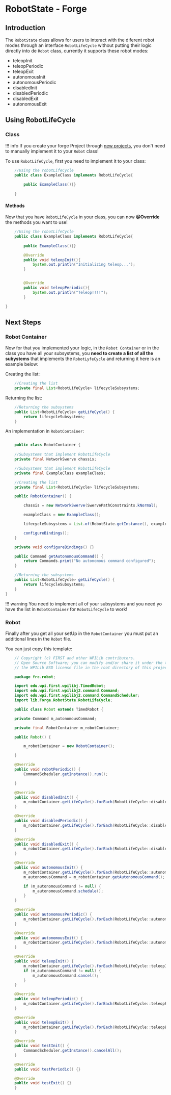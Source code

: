 # RobotState - Forge

## Introduction

The `RobotState` class allows for users to interact with the diferent robot modes through an interface `RobotLifeCycle` without putting their logic directly into de `Robot` class, currently it supports these robot modes:

- teleopInit
- teleopPeriodic
- teleopExit
- autonomousInit
- autonomousPeriodic
- disabledInit
- disabledPeriodic
- disabledExit
- autonomousExit

## Using RobotLifeCycle

### Class

!!! info
    If you create your forge Project through [new projects](/docs/page1.md#new-projects), you don't need to
    manually implement it to your `Robot` class!

To use `RobotLifeCycle`, first you need to implement it to your class:

``` java
    //Using the robotLifeCycle
    public class ExampleClass implements RobotLifeCycle{
    
        public ExampleClass(){}
    
    }

```

#### Methods

Now that you have `RobotLifeCycle` in your class, you can now **@Override** the methods you want to use!

``` java
    //Using the robotLifeCycle
    public class ExampleClass implements RobotLifeCycle{
    
        public ExampleClass(){}

        @Override
        public void teleopInit(){
            System.out.println("Initializing teleop...");
        }


        @Override
        public void teleopPeriodic(){
            System.out.println("Teleop!!!!");
        }

}

```

## Next Steps

### Robot Container

Now for that you implemented your logic, in the `Robot Container` or in the class you have all your subsystems,
you **need to create a list of all the subystems** that implements the `RobotLyfeCycle` and returning it here is an example below:

Creating the list:

``` java
    //Creating the list
    private final List<RobotLifeCycle> lifecycleSubsystems;

```

Returning the list:

``` java
    //Returning the subsystems
    public List<RobotLifeCycle> getLifeCycle() {
        return lifecycleSubsystems;
    }

```

An implementation in `RobotContainer`:

``` java

    public class RobotContainer {
    
    //Subsystems that implement RobotLifeCycle
    private final NetworkSwerve chassis;

    //Subsystems that implement RobotLifeCycle
    private final ExampleClass exampleClass;

    //Creating the list
    private final List<RobotLifeCycle> lifecycleSubsystems;

    public RobotContainer() {

        chassis = new NetworkSwerve(SwervePathConstraints.kNormal);

        exampleClass = new ExampleClass();

        lifecycleSubsystems = List.of(RobotState.getInstance(), exampleClass); //Add more subsystems here that implements RobotLifeCycle class

        configureBindings();
    }

    private void configureBindings() {}

    public Command getAutonomousCommand() {
        return Commands.print("No autonomous command configured");
    }

    //Returning the subsystems
    public List<RobotLifeCycle> getLifeCycle() {
        return lifecycleSubsystems;
    }
}

```

!!! warning
    You need to implement all of your subsystems and you need yo have the list in `RobotContainer` for
    `RobotLifeCycle` to work!

### Robot

Finally after you get all your setUp in the `RobotContainer` you must put an additional lines in the `Robot` file.

You can just copy this template:

``` java
    // Copyright (c) FIRST and other WPILib contributors.
    // Open Source Software; you can modify and/or share it under the terms of
    // the WPILib BSD license file in the root directory of this project.

    package frc.robot;

    import edu.wpi.first.wpilibj.TimedRobot;
    import edu.wpi.first.wpilibj2.command.Command;
    import edu.wpi.first.wpilibj2.command.CommandScheduler;
    import lib.Forge.RobotState.RobotLifeCycle;

    public class Robot extends TimedRobot {

    private Command m_autonomousCommand;

    private final RobotContainer m_robotContainer;

    public Robot() {

        m_robotContainer = new RobotContainer();

    }

    @Override
    public void robotPeriodic() {
        CommandScheduler.getInstance().run();

    }

    @Override
    public void disabledInit() {
        m_robotContainer.getLifeCycle().forEach(RobotLifeCycle::disabledInit);
    }

    @Override
    public void disabledPeriodic() {
        m_robotContainer.getLifeCycle().forEach(RobotLifeCycle::disabledPeriodic);
    }

    @Override
    public void disabledExit() {
        m_robotContainer.getLifeCycle().forEach(RobotLifeCycle::disabledExit);
    }

    @Override
    public void autonomousInit() {
        m_robotContainer.getLifeCycle().forEach(RobotLifeCycle::autonomousInit);
        m_autonomousCommand = m_robotContainer.getAutonomousCommand();

        if (m_autonomousCommand != null) {
            m_autonomousCommand.schedule();
        }
    }

    @Override
    public void autonomousPeriodic() {
        m_robotContainer.getLifeCycle().forEach(RobotLifeCycle::autonomousPeriodic);
    }

    @Override
    public void autonomousExit() {
        m_robotContainer.getLifeCycle().forEach(RobotLifeCycle::autonomousExit);
    }

    @Override
    public void teleopInit() {
        m_robotContainer.getLifeCycle().forEach(RobotLifeCycle::teleopInit);
        if (m_autonomousCommand != null) {
            m_autonomousCommand.cancel();
        }
    }

    @Override
    public void teleopPeriodic() {
        m_robotContainer.getLifeCycle().forEach(RobotLifeCycle::teleopPeriodic);
    }

    @Override
    public void teleopExit() {
        m_robotContainer.getLifeCycle().forEach(RobotLifeCycle::teleopExit);
    }

    @Override
    public void testInit() {
        CommandScheduler.getInstance().cancelAll();
    }

    @Override
    public void testPeriodic() {}

    @Override
    public void testExit() {}
    }


```
